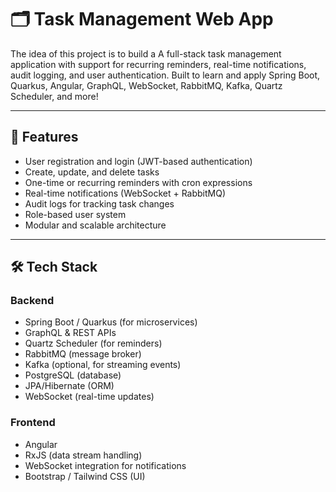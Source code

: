 # 🗂️ Task Management Web App

The idea of this project is to build a A full-stack task management application with support for recurring reminders, real-time notifications, audit logging, and user authentication. Built to learn and apply Spring Boot, 
Quarkus, Angular, GraphQL, WebSocket, RabbitMQ, Kafka, Quartz Scheduler, and more!

---

## 🚀 Features

- User registration and login (JWT-based authentication)
- Create, update, and delete tasks
- One-time or recurring reminders with cron expressions
- Real-time notifications (WebSocket + RabbitMQ)
- Audit logs for tracking task changes
- Role-based user system
- Modular and scalable architecture

---

## 🛠 Tech Stack

### Backend
- Spring Boot / Quarkus (for microservices)
- GraphQL & REST APIs
- Quartz Scheduler (for reminders)
- RabbitMQ (message broker)
- Kafka (optional, for streaming events)
- PostgreSQL (database)
- JPA/Hibernate (ORM)
- WebSocket (real-time updates)

### Frontend
- Angular
- RxJS (data stream handling)
- WebSocket integration for notifications
- Bootstrap / Tailwind CSS (UI)
